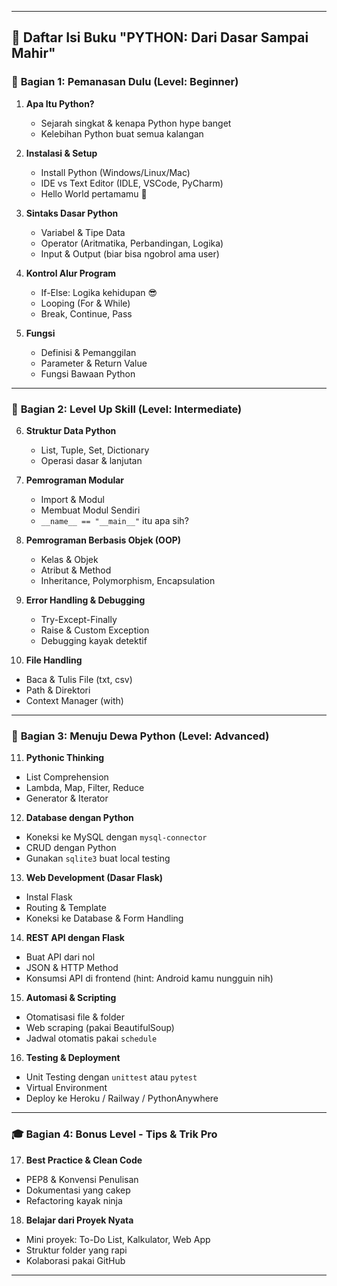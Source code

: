 
---

## 📘 **Daftar Isi Buku "PYTHON: Dari Dasar Sampai Mahir"**

### 🐍 **Bagian 1: Pemanasan Dulu (Level: Beginner)**
1. **Apa Itu Python?**  
   - Sejarah singkat & kenapa Python hype banget  
   - Kelebihan Python buat semua kalangan  

2. **Instalasi & Setup**  
   - Install Python (Windows/Linux/Mac)  
   - IDE vs Text Editor (IDLE, VSCode, PyCharm)  
   - Hello World pertamamu 🎉

3. **Sintaks Dasar Python**  
   - Variabel & Tipe Data  
   - Operator (Aritmatika, Perbandingan, Logika)  
   - Input & Output (biar bisa ngobrol ama user)

4. **Kontrol Alur Program**  
   - If-Else: Logika kehidupan 😎  
   - Looping (For & While)  
   - Break, Continue, Pass  

5. **Fungsi**  
   - Definisi & Pemanggilan  
   - Parameter & Return Value  
   - Fungsi Bawaan Python  

---

### 🧠 **Bagian 2: Level Up Skill (Level: Intermediate)**
6. **Struktur Data Python**  
   - List, Tuple, Set, Dictionary  
   - Operasi dasar & lanjutan  

7. **Pemrograman Modular**  
   - Import & Modul  
   - Membuat Modul Sendiri  
   - `__name__ == "__main__"` itu apa sih?

8. **Pemrograman Berbasis Objek (OOP)**  
   - Kelas & Objek  
   - Atribut & Method  
   - Inheritance, Polymorphism, Encapsulation

9. **Error Handling & Debugging**  
   - Try-Except-Finally  
   - Raise & Custom Exception  
   - Debugging kayak detektif

10. **File Handling**  
   - Baca & Tulis File (txt, csv)  
   - Path & Direktori  
   - Context Manager (with)

---

### 🚀 **Bagian 3: Menuju Dewa Python (Level: Advanced)**
11. **Pythonic Thinking**  
   - List Comprehension  
   - Lambda, Map, Filter, Reduce  
   - Generator & Iterator

12. **Database dengan Python**  
   - Koneksi ke MySQL dengan `mysql-connector`  
   - CRUD dengan Python  
   - Gunakan `sqlite3` buat local testing

13. **Web Development (Dasar Flask)**  
   - Instal Flask  
   - Routing & Template  
   - Koneksi ke Database & Form Handling

14. **REST API dengan Flask**  
   - Buat API dari nol  
   - JSON & HTTP Method  
   - Konsumsi API di frontend (hint: Android kamu nungguin nih)

15. **Automasi & Scripting**  
   - Otomatisasi file & folder  
   - Web scraping (pakai BeautifulSoup)  
   - Jadwal otomatis pakai `schedule`

16. **Testing & Deployment**  
   - Unit Testing dengan `unittest` atau `pytest`  
   - Virtual Environment  
   - Deploy ke Heroku / Railway / PythonAnywhere

---

### 🎓 **Bagian 4: Bonus Level - Tips & Trik Pro**
17. **Best Practice & Clean Code**  
   - PEP8 & Konvensi Penulisan  
   - Dokumentasi yang cakep  
   - Refactoring kayak ninja

18. **Belajar dari Proyek Nyata**  
   - Mini proyek: To-Do List, Kalkulator, Web App  
   - Struktur folder yang rapi  
   - Kolaborasi pakai GitHub  

---
